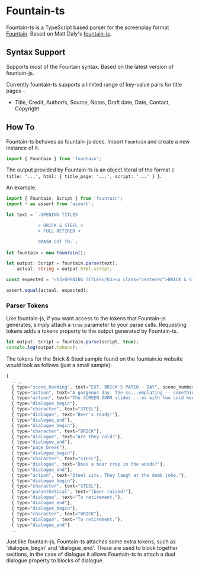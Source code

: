 Fountain-ts
===========

Fountain-ts is a TypeScript based parser for the screenplay format [Fountain](http://fountain.io/). Based on Matt Daly's [fountain-js](https://github.com/mattdaly/Fountain.js). 

## Syntax Support

Supports *most* of the Fountain syntax. Based on the latest version of fountain-js.

Currently fountain-ts supports a limited range of key-value pairs for title pages - 

* Title, Credit, Author/s, Source, Notes, Draft date, Date, Contact, Copyright

## How To

Fountain-ts behaves as fountain-js does. Import `Fountain` and create a new instance of it.

``` Typescript
import { Fountain } from 'fountain';
```

The output provided by Fountain-ts is an object literal of the format `{ title: '...', html: { title_page: '...', script: '...' } }`. 

An example.

``` Typescript
import { Fountain, Script } from 'fountain';
import * as assert from 'assert';

let text = `.OPENING TITLES

            > BRICK & STEEL <
            > FULL RETIRED <

            SMASH CUT TO:`;
        
let fountain = new Fountain();

let output: Script = fountain.parse(text),
    actual: string = output.html.script;

const expected = '<h3>OPENING TITLES</h3><p class="centered">BRICK & STEEL <br /> FULL RETIRED</p><h2>SMASH CUT TO:</h2>';

assert.equal(actual, expected);
```

### Parser Tokens

Like fountain-js, if you want access to the tokens that Fountain-js generates, simply attach a `true` parameter to your parse calls. Requesting tokens adds a tokens property to the output generated by Fountain-ts.

``` Typescript
let output: Script = fountain.parse(script, true);
console.log(output.tokens);
```

The tokens for the Brick & Steel sample found on the fountain.io website would look as follows (just a small sample):

``` Javascript
[ 
  ..., 
  { type="scene_heading", text="EXT. BRICK'S PATIO - DAY", scene_number="1"}, 
  { type="action", text="A gorgeous day. The su...emplating -- something."}, 
  { type="action", text="The SCREEN DOOR slides ...es with two cold beers."},  
  { type="dialogue_begin"}, 
  { type="character", text="STEEL"}, 
  { type="dialogue", text="Beer's ready!"}, 
  { type="dialogue_end"}, 
  { type="dialogue_begin"}, 
  { type="character", text="BRICK"}, 
  { type="dialogue", text="Are they cold?"}, 
  { type="dialogue_end"}, 
  { type="page_break"}, 
  { type="dialogue_begin"}, 
  { type="character", text="STEEL"}, 
  { type="dialogue", text="Does a bear crap in the woods?"}, 
  { type="dialogue_end"}, 
  { type="action", text="Steel sits. They laugh at the dumb joke."},
  { type="dialogue_begin"}, 
  { type="character", text="STEEL"}, 
  { type="parenthetical", text="(beer raised)"}, 
  { type="dialogue", text="To retirement."}, 
  { type="dialogue_end"}, 
  { type="dialogue_begin"}, 
  { type="character", text="BRICK"}, 
  { type="dialogue", text="To retirement."}, 
  { type="dialogue_end"}
  ...
```

Just like fountain-js, Fountain-ts attaches some extra tokens, such as 'dialogue_begin' and 'dialogue_end'. These are used to block together sections, in the case of dialogue it allows Fountain-ts to attach a dual dialogue property to blocks of dialogue.
